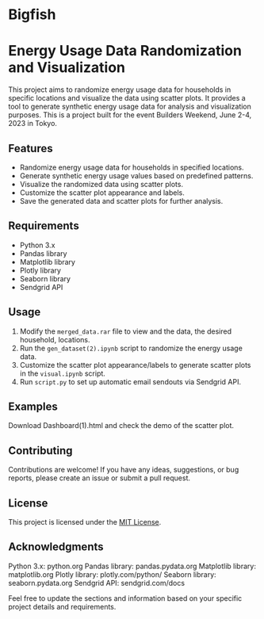 # Bigfish

# Energy Usage Data Randomization and Visualization

This project aims to randomize energy usage data for households in specific locations and visualize the data using scatter plots. It provides a tool to generate synthetic energy usage data for analysis and visualization purposes.
This is a project built for the event Builders Weekend, June 2-4, 2023 in Tokyo.

## Features

- Randomize energy usage data for households in specified locations.
- Generate synthetic energy usage values based on predefined patterns.
- Visualize the randomized data using scatter plots.
- Customize the scatter plot appearance and labels.
- Save the generated data and scatter plots for further analysis.

## Requirements

- Python 3.x
- Pandas library
- Matplotlib library
- Plotly library
- Seaborn library
- Sendgrid API

## Usage

1. Modify the `merged_data.rar` file to view and the data, the desired household, locations.
2. Run the `gen_dataset(2).ipynb` script to randomize the energy usage data.
3. Customize the scatter plot appearance/labels to generate scatter plots in the `visual.ipynb` script.
5. Run `script.py` to set up automatic email sendouts via Sendgrid API.

## Examples

Download Dashboard(1).html and check the demo of the scatter plot.

## Contributing

Contributions are welcome! If you have any ideas, suggestions, or bug reports, please create an issue or submit a pull request.

## License

This project is licensed under the [MIT License](LICENSE).

## Acknowledgments

Python 3.x: python.org
Pandas library: pandas.pydata.org
Matplotlib library: matplotlib.org
Plotly library: plotly.com/python/
Seaborn library: seaborn.pydata.org
Sendgrid API: sendgrid.com/docs

Feel free to update the sections and information based on your specific project details and requirements.

